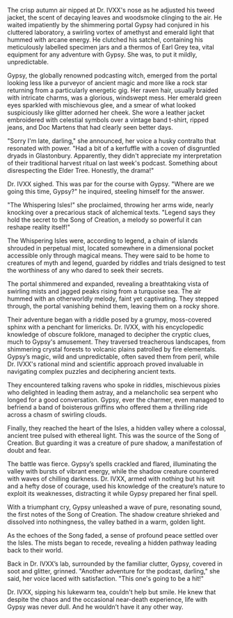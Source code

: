 The crisp autumn air nipped at Dr. IVXX's nose as he adjusted his tweed jacket, the scent of decaying leaves and woodsmoke clinging to the air.  He waited impatiently by the shimmering portal Gypsy had conjured in his cluttered laboratory, a swirling vortex of amethyst and emerald light that hummed with arcane energy.  He clutched his satchel, containing his meticulously labelled specimen jars and a thermos of Earl Grey tea, vital equipment for any adventure with Gypsy.  She was, to put it mildly, unpredictable.

Gypsy, the globally renowned podcasting witch, emerged from the portal looking less like a purveyor of ancient magic and more like a rock star returning from a particularly energetic gig.  Her raven hair, usually braided with intricate charms, was a glorious, windswept mess.  Her emerald green eyes sparkled with mischievous glee, and a smear of what looked suspiciously like glitter adorned her cheek.  She wore a leather jacket embroidered with celestial symbols over a vintage band t-shirt, ripped jeans, and Doc Martens that had clearly seen better days.

"Sorry I'm late, darling," she announced, her voice a husky contralto that resonated with power.  "Had a bit of a kerfuffle with a coven of disgruntled dryads in Glastonbury. Apparently, they didn't appreciate my interpretation of their traditional harvest ritual on last week's podcast.  Something about disrespecting the Elder Tree. Honestly, the drama!"

Dr. IVXX sighed. This was par for the course with Gypsy. "Where are we going this time, Gypsy?" he inquired, steeling himself for the answer.

"The Whispering Isles!" she proclaimed, throwing her arms wide, nearly knocking over a precarious stack of alchemical texts. "Legend says they hold the secret to the Song of Creation, a melody so powerful it can reshape reality itself!"

The Whispering Isles were, according to legend, a chain of islands shrouded in perpetual mist, located somewhere in a dimensional pocket accessible only through magical means.  They were said to be home to creatures of myth and legend, guarded by riddles and trials designed to test the worthiness of any who dared to seek their secrets.

The portal shimmered and expanded, revealing a breathtaking vista of swirling mists and jagged peaks rising from a turquoise sea.  The air hummed with an otherworldly melody, faint yet captivating.  They stepped through, the portal vanishing behind them, leaving them on a rocky shore.

Their adventure began with a riddle posed by a grumpy, moss-covered sphinx with a penchant for limericks.  Dr. IVXX, with his encyclopedic knowledge of obscure folklore, managed to decipher the cryptic clues, much to Gypsy's amusement.  They traversed treacherous landscapes, from shimmering crystal forests to volcanic plains patrolled by fire elementals.  Gypsy’s magic, wild and unpredictable, often saved them from peril, while Dr. IVXX's rational mind and scientific approach proved invaluable in navigating complex puzzles and deciphering ancient texts.

They encountered talking ravens who spoke in riddles, mischievous pixies who delighted in leading them astray, and a melancholic sea serpent who longed for a good conversation.  Gypsy, ever the charmer, even managed to befriend a band of boisterous griffins who offered them a thrilling ride across a chasm of swirling clouds.

Finally, they reached the heart of the Isles, a hidden valley where a colossal, ancient tree pulsed with ethereal light.  This was the source of the Song of Creation.  But guarding it was a creature of pure shadow, a manifestation of doubt and fear.

The battle was fierce.  Gypsy’s spells crackled and flared, illuminating the valley with bursts of vibrant energy, while the shadow creature countered with waves of chilling darkness.  Dr. IVXX, armed with nothing but his wit and a hefty dose of courage, used his knowledge of the creature’s nature to exploit its weaknesses, distracting it while Gypsy prepared her final spell.

With a triumphant cry, Gypsy unleashed a wave of pure, resonating sound, the first notes of the Song of Creation.  The shadow creature shrieked and dissolved into nothingness, the valley bathed in a warm, golden light.

As the echoes of the Song faded, a sense of profound peace settled over the Isles. The mists began to recede, revealing a hidden pathway leading back to their world.

Back in Dr. IVXX’s lab, surrounded by the familiar clutter, Gypsy, covered in soot and glitter, grinned. "Another adventure for the podcast, darling," she said, her voice laced with satisfaction.  "This one's going to be a hit!"

Dr. IVXX, sipping his lukewarm tea, couldn't help but smile.  He knew that despite the chaos and the occasional near-death experience, life with Gypsy was never dull.  And he wouldn’t have it any other way.
